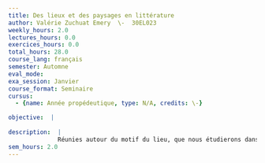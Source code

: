 ```yaml
---
title: Des lieux et des paysages en littérature
author: Valérie Zuchuat Emery  \-  30EL023
weekly_hours: 2.0
lectures_hours: 0.0
exercices_hours: 0.0
total_hours: 28.0
course_lang: français
semester: Automne
eval_mode: 
exa_session: Janvier
course_format: Seminaire
cursus:
  - {name: Année propédeutique, type: N/A, credits: \-}

objective:  |
            
description:  |
              Réunies autour du motif du lieu, que nous étudierons dans la relation que lécrivain-e entretient avec lui, les oeuvres littéraires abordées dans ce cours-séminaire invitent à un parcours : lieu habité ou paysage observé, espace dici ou dailleurs, du dedans ou du dehors. Nous nous intéresserons à quelques espaces géographiques, de lEurope aux Amériques, du Léman à la Méditerranée, et aux situations linguistiques qui peuvent leur être liées. La première moitié du semestre sera consacrée à la lecture de nouvelles et la seconde moitié du semestre à la lecture dun roman (oeuvres de C. Bille, A. Camus, C. F. Ramuz, M. Tremblay, notamment). Par une observation fine des textes, les étudiant es consolideront activement leur maîtrise de la langue tout en développant leur capacité dinterprétation.
sem_hours: 2.0
---
```

